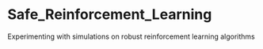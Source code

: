 # Safe_Reinforcement_Learning
Experimenting with simulations on robust reinforcement learning algorithms
